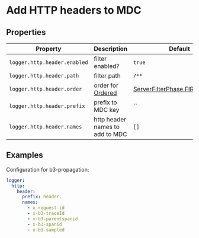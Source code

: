 # Add HTTP headers to MDC

## Properties

Property | Description | Default
-------- | ----------- | -------
`logger.http.header.enabled` | filter enabled? | `true`
`logger.http.header.path` | filter path | `/**`
`logger.http.header.order` | order for [Ordered](https://github.com/micronaut-projects/micronaut-core/blob/v3.2.0/core/src/main/java/io/micronaut/core/order/Ordered.java) | [ServerFilterPhase.FIRST.before()](https://github.com/micronaut-projects/micronaut-core/blob/v3.2.0/http/src/main/java/io/micronaut/http/filter/ServerFilterPhase.java#L34)
`logger.http.header.prefix` | prefix to MDC key | ``
`logger.http.header.names` | http header names to add to MDC | `[]`

## Examples

Configuration for b3-propagation:

```yaml
logger:
  http:
    header:
      prefix: header.
      names:
        - x-request-id
        - x-b3-traceId 
        - x-b3-parentspanid
        - x-b3-spanid
        - x-b3-sampled 
```
